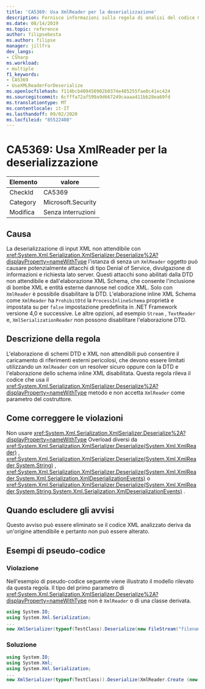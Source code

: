 ```yaml
---
title: 'CA5369: Usa XmlReader per la deserializzazione'
description: Fornisce informazioni sulla regola di analisi del codice CA5369, incluse le cause, su come correggere le violazioni e quando eliminarlo.
ms.date: 08/14/2019
ms.topic: reference
author: filipsebesta
ms.author: filipse
manager: jillfra
dev_langs:
- CSharp
ms.workload:
- multiple
f1_keywords:
- CA5369
- UseXMLReaderForDeserialize
ms.openlocfilehash: f114bcb409450902b0374e485255fae0c41ec424
ms.sourcegitcommit: 6cfffa72af599a9d667249caaaa411bb28ea69fd
ms.translationtype: MT
ms.contentlocale: it-IT
ms.lasthandoff: 09/02/2020
ms.locfileid: "85522408"
---
```

# <a name="ca5369-use-xmlreader-for-deserialize"></a>CA5369: Usa XmlReader per la deserializzazione

|Elemento|valore|
|-|-|
|CheckId|CA5369|
|Category|Microsoft.Security|
|Modifica|Senza interruzioni|

## <a name="cause"></a>Causa

La deserializzazione di input XML non attendibile con <xref:System.Xml.Serialization.XmlSerializer.Deserialize%2A?displayProperty=nameWithType> l'istanza di senza un `XmlReader` oggetto può causare potenzialmente attacchi di tipo Denial of Service, divulgazione di informazioni e richiesta lato server. Questi attacchi sono abilitati dalla DTD non attendibile e dall'elaborazione XML Schema, che consente l'inclusione di bombe XML e entità esterne dannose nel codice XML. Solo con `XmlReader` è possibile disabilitare la DTD. L'elaborazione inline XML Schema come `XmlReader` ha `ProhibitDtd` la `ProcessInlineSchema` proprietà e impostata su per `false` impostazione predefinita in .NET Framework versione 4,0 e successive. Le altre opzioni, ad esempio `Stream` , `TextReader` e, `XmlSerializationReader` non possono disabilitare l'elaborazione DTD.

## <a name="rule-description"></a>Descrizione della regola

L'elaborazione di schemi DTD e XML non attendibili può consentire il caricamento di riferimenti esterni pericolosi, che devono essere limitati utilizzando un `XmlReader` con un resolver sicuro oppure con la DTD e l'elaborazione dello schema inline XML disabilitata. Questa regola rileva il codice che usa il <xref:System.Xml.Serialization.XmlSerializer.Deserialize%2A?displayProperty=nameWithType> metodo e non accetta `XmlReader` come parametro del costruttore.

## <a name="how-to-fix-violations"></a>Come correggere le violazioni

Non usare <xref:System.Xml.Serialization.XmlSerializer.Deserialize%2A?displayProperty=nameWithType> Overload diversi da <xref:System.Xml.Serialization.XmlSerializer.Deserialize(System.Xml.XmlReader)> , <xref:System.Xml.Serialization.XmlSerializer.Deserialize(System.Xml.XmlReader,System.String)> , <xref:System.Xml.Serialization.XmlSerializer.Deserialize(System.Xml.XmlReader,System.Xml.Serialization.XmlDeserializationEvents)> o <xref:System.Xml.Serialization.XmlSerializer.Deserialize(System.Xml.XmlReader,System.String,System.Xml.Serialization.XmlDeserializationEvents)> .

## <a name="when-to-suppress-warnings"></a>Quando escludere gli avvisi

Questo avviso può essere eliminato se il codice XML analizzato deriva da un'origine attendibile e pertanto non può essere alterato.

## <a name="pseudo-code-examples"></a>Esempi di pseudo-codice

### <a name="violation"></a>Violazione

Nell'esempio di pseudo-codice seguente viene illustrato il modello rilevato da questa regola.
Il tipo del primo parametro di <xref:System.Xml.Serialization.XmlSerializer.Deserialize%2A?displayProperty=nameWithType> non è `XmlReader` o di una classe derivata.

```csharp
using System.IO;
using System.Xml.Serialization;
...
new XmlSerializer(typeof(TestClass).Deserialize(new FileStream("filename", FileMode.Open));
```

### <a name="solution"></a>Soluzione

```csharp
using System.IO;
using System.Xml;
using System.Xml.Serialization;
...
new XmlSerializer(typeof(TestClass)).Deserialize(XmlReader.Create (new FileStream("filename", FileMode.Open)));
```
